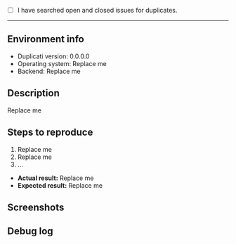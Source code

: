 <!-- This is an issue template. By following the instructions and filling out the sections below, you will help the developers get the necessary information to fix your issue. You may remove sections that aren't relevant to your particular case. You can also preview your report before submitting it. -->

<!-- Please search to see if an issue has already been created for your report. -->
<!-- Replace the empty checkbox [ ] below with a checked one [x] if you already searched for duplicate bugs. -->
- [ ] I have searched open and closed issues for duplicates.

----------------------------------------

## Environment info
<!-- Please include some relevant information about your environment. -->
<!-- For Backend, please indicate the backup destination (e.g. Amazon S3, OneDrive, FTP, WebDAV, local). -->
- Duplicati version: 0.0.0.0
- Operating system: Replace me
- Backend: Replace me

## Description
<!-- Describe the issue that you are experiencing below. -->
Replace me

## Steps to reproduce
<!-- List the steps to reproduce the bug if possible. -->
1. Replace me
2. Replace me
3. ...

<!-- For "Actual result", describe what happens after you run the steps above (i.e. buggy behavior). -->
<!-- For "Expected result", escribe what should happen after you run the steps above (i.e. corrected behavior). -->
- **Actual result:** 
Replace me
- **Expected result:**
Replace me

## Screenshots
<!-- Make your point clear more easily with screenshots. -->
<!-- You can drag & drop or paste your images below. -->

## Debug log
<!-- Posting a debug log helps the developers find and fix your issue more easily. -->
<!-- Please wrap your code in code blocks with triple backticks. -->
